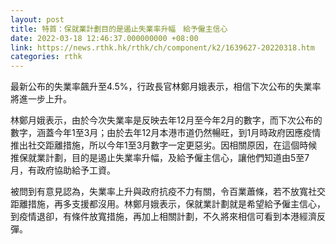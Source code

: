 ```yaml
---
layout: post
title: 特首：保就業計劃目的是遏止失業率升幅　給予僱主信心
date: 2022-03-18 12:46:37.000000000 +08:00
link: https://news.rthk.hk/rthk/ch/component/k2/1639627-20220318.htm
categories: rthk
---
```


最新公布的失業率飆升至4.5%，行政長官林鄭月娥表示，相信下次公布的失業率將進一步上升。

林鄭月娥表示，由於今次失業率是反映去年12月至今年2月的數字，而下次公布的數字，涵蓋今年1至3月；由於去年12月本港巿道仍然暢旺，到1月時政府因應疫情推出社交距離措施，所以今年1至3月數字一定更惡劣。因相關原因，在這個時候推保就業計劃，目的是遏止失業率升幅，及給予僱主信心，讓他們知道由5至7月，有政府協助給予工資。

被問到有意見認為，失業率上升與政府抗疫不力有關，令百業蕭條，若不放寬社交距離措施，再多支援都沒用。林鄭月娥表示，保就業計劃就是希望給予僱主信心，到疫情退卻，有條件放寬措施，再加上相關計劃，不久將來相信可看到本港經濟反彈。
